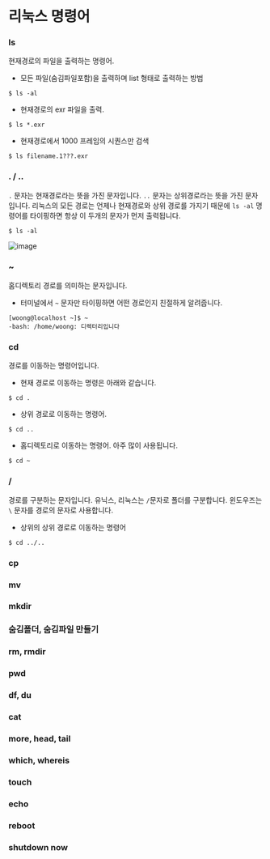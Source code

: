 # 리눅스 명령어

### ls
현재경로의 파일을 출력하는 명령어.

- 모든 파일(숨김파일포함)을 출력하며 list 형태로 출력하는 방법
```
$ ls -al
```

- 현재경로의 exr 파일을 출력.
```
$ ls *.exr
```

- 현재경로에서 1000 프레임의 시퀀스만 검색
```
$ ls filename.1???.exr
```

### . / ..
`.` 문자는 현재경로라는 뜻을 가진 문자입니다.
`..` 문자는 상위경로라는 뜻을 가진 문자입니다.
리눅스의 모든 경로는 언제나 현재경로와 상위 경로를 가지기 때문에 `ls -al` 명령어를 타이핑하면 항상 이 두개의 문자가 먼저 출력됩니다.
```
$ ls -al
```
![image](https://user-images.githubusercontent.com/1149996/47605489-03b9b900-da42-11e8-828d-4cf2ea705057.png)

### ~
홈디렉토리 경로를 의미하는 문자입니다. 

- 터미널에서 `~` 문자만 타이핑하면 어떤 경로인지 친절하게 알려줍니다.
```
[woong@localhost ~]$ ~
-bash: /home/woong: 디렉터리입니다
```

### cd
경로를 이동하는 명령어입니다.

- 현재 경로로 이동하는 명령은 아래와 같습니다.
```
$ cd .
```

- 상위 경로로 이동하는 명령어.
```
$ cd ..
```

- 홈디렉토리로 이동하는 명령어. 아주 많이 사용됩니다.
```
$ cd ~
```

### /
경로를 구분하는 문자입니다.
유닉스, 리눅스는 `/`문자로 폴더를 구분합니다.
윈도우즈는 `\` 문자를 경로의 문자로 사용합니다.

- 상위의 상위 경로로 이동하는 명령어
```
$ cd ../..
```

### cp

### mv

### mkdir

### 숨김폴더, 숨김파일 만들기

### rm, rmdir

### pwd

### df, du

### cat

### more, head, tail

### which, whereis

### touch

### echo

### reboot

### shutdown now
